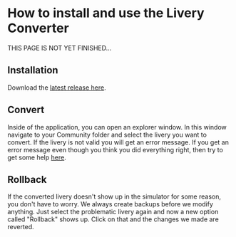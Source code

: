 # How to install and use the Livery Converter
THIS PAGE IS NOT YET FINISHED...
## Installation

Download the [latest release here](https://github.com/Henriklmao/FBWLiveryConverter/releases "get the latest release").

## Convert
Inside of the application, you can open an explorer window. In this window navigate to your Community folder and select the livery you want to convert. If the livery is not valid you will get an error message. If you get an error message even though you think you did everything right, then try to get some help [here](https://github.com/Henriklmao/FBWLiveryConverter/blob/main/DOCS/Exceptions.md "Stop it, get some Help!").

## Rollback
If the converted livery doesn't show up in the simulator for some reason, you  don't have to worry. We always create backups before we modify anything.
Just select the problematic livery again and now a new option called "Rollback" shows up. Click on that and the changes we made are reverted.